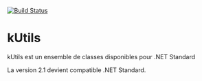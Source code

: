 [![Build Status](https://dev.azure.com/kopigi/kUtils/_apis/build/status/kUtils%20-%20Build%20&%20Test)](https://dev.azure.com/kopigi/kUtils/_build/latest?definitionId=9)

# kUtils
kUtils est un ensemble de classes disponibles pour .NET Standard

La version 2.1 devient compatible .NET Standard.
